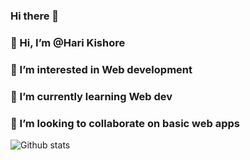 ### Hi there 👋


<!-- **harikishore8/harikishore8** is a ✨ _special_ ✨ repository because its `README.md` (this file) appears on your GitHub profile. -->


### 👋 Hi, I’m @Hari Kishore
### 👀 I’m interested in Web development
### 🌱 I’m currently learning Web dev
### 💞️ I’m looking to collaborate on basic web apps

![Github stats](https://github-readme-stats.vercel.app/api?username=harikishore8&theme=highcontrast&show_icons=true&count_private=true)
